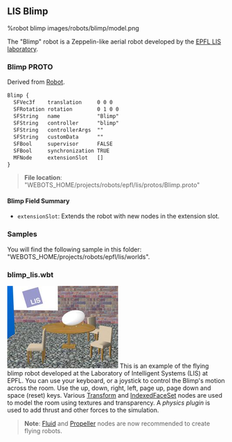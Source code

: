 ## LIS Blimp

%robot blimp images/robots/blimp/model.png

The "Blimp" robot is a Zeppelin-like aerial robot developed by the [EPFL LIS laboratory](https://lis.epfl.ch/).

### Blimp PROTO

Derived from [Robot](../reference/robot.md).

```
Blimp {
  SFVec3f    translation     0 0 0
  SFRotation rotation        0 1 0 0
  SFString   name            "Blimp"
  SFString   controller      "blimp"
  SFString   controllerArgs  ""
  SFString   customData      ""
  SFBool     supervisor      FALSE
  SFBool     synchronization TRUE
  MFNode     extensionSlot   []
}
```

> **File location**: "WEBOTS\_HOME/projects/robots/epfl/lis/protos/Blimp.proto"

#### Blimp Field Summary

- `extensionSlot`: Extends the robot with new nodes in the extension slot.

### Samples

You will find the following sample in this folder: "WEBOTS\_HOME/projects/robots/epfl/lis/worlds".

### blimp\_lis.wbt

![blimp.png](images/robots/blimp/blimp.wbt_thumbnail.jpg) This is an example of the flying blimp robot developed at the Laboratory of Intelligent Systems (LIS) at EPFL.
You can use your keyboard, or a joystick to control the Blimp's motion across the room.
Use the up, down, right, left, page up, page down and space (reset) keys.
Various [Transform](../reference/transform.md) and [IndexedFaceSet](../reference/indexedfaceset.md) nodes are used to model the room using textures and transparency.
A *physics plugin* is used to add thrust and other forces to the simulation.

> **Note**:
[Fluid](../reference/fluid.md) and [Propeller](../reference/propeller.md) nodes are now recommended to create flying robots.
